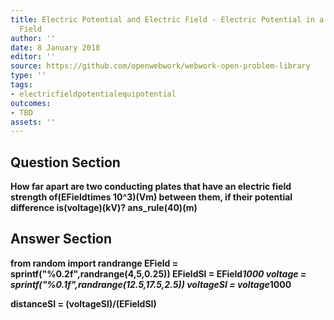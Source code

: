 ```yaml
---
title: Electric Potential and Electric Field - Electric Potential in a Uniform Electric
  Field
author: ''
date: 8 January 2018
editor: ''
source: https://github.com/openwebwork/webwork-open-problem-library
type: ''
tags:
- electricfieldpotentialequipotential
outcomes:
- TBD
assets: ''
---
```


## Question Section 

<b>
How far apart are two conducting plates that have an electric field strength of(EFieldtimes 10^3)(Vm) between them, if their potential difference is(voltage)(kV)?
ans_rule(40)(m)


## Answer Section

from random import randrange
EField = sprintf("%0.2f",randrange(4,5,0.25))
EFieldSI = EField*1000
voltage = sprintf("%0.1f",randrange(12.5,17.5,2.5))
voltageSI = voltage*1000

distanceSI = (voltageSI)/(EFieldSI)